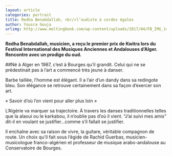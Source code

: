 ```yaml
---
layout: article
categories: portrait
title: Redha Benabdallah, <br/>l’oudiste à cordes égales
author: Yousra Gouja
urlimg: http://www.meltingbook.com/wp-content/uploads/2017/04/FB_IMG_1491166617681-756x425.jpg
---
```


**Redha Benabdallah, musicien, a reçu le premier prix de Kwitra lors  du Festival International des Musiques Anciennes et Andalouses d’Alger. Rencontre avec un prodige du oud.**

##Né à Alger en 1987, c’est à Bourges qu’il grandit. Celui qui ne se prédestinait pas à l’art a commencé très jeune à danser.

Barbe taillée, l’homme est élégant. Il a l’air d’un dandy dans sa redingote bleu. Son élégance se retrouve certainement dans sa façon d’exercer son art.

« Savoir d’où l’on vient pour aller plus loin »

L’Algérie va marquer sa trajectoire. À travers les danses traditionnelles telles que la alaoui ou le karkabou, il n’oublie pas d’où il vient. “J’ai suivi mes amis” dit-il en voulant se justifier…comme s’il fallait se justifier.

Il enchaîne avec sa raison de vivre, la guitare, véritable compagnon de route. Un choix qu’il fait sous l’égide de Rachid Guerbas, musicien-musicologue franco-algérien et professeur de musique arabo-andalouse au Conservatoire de Bourges.